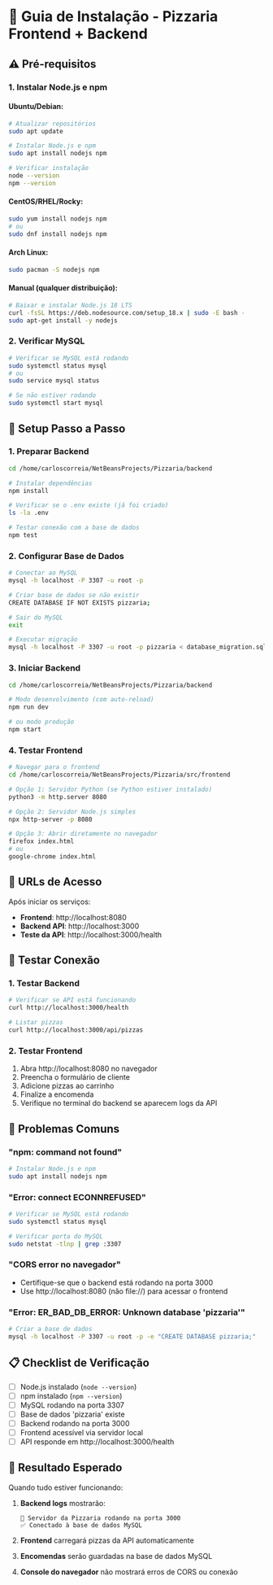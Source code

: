 # 🍕 Guia de Instalação - Pizzaria Frontend + Backend

## ⚠️ Pré-requisitos

### 1. Instalar Node.js e npm

#### Ubuntu/Debian:
```bash
# Atualizar repositórios
sudo apt update

# Instalar Node.js e npm
sudo apt install nodejs npm

# Verificar instalação
node --version
npm --version
```

#### CentOS/RHEL/Rocky:
```bash
sudo yum install nodejs npm
# ou
sudo dnf install nodejs npm
```

#### Arch Linux:
```bash
sudo pacman -S nodejs npm
```

#### Manual (qualquer distribuição):
```bash
# Baixar e instalar Node.js 18 LTS
curl -fsSL https://deb.nodesource.com/setup_18.x | sudo -E bash -
sudo apt-get install -y nodejs
```

### 2. Verificar MySQL
```bash
# Verificar se MySQL está rodando
sudo systemctl status mysql
# ou
sudo service mysql status

# Se não estiver rodando
sudo systemctl start mysql
```

## 🚀 Setup Passo a Passo

### 1. Preparar Backend
```bash
cd /home/carloscorreia/NetBeansProjects/Pizzaria/backend

# Instalar dependências
npm install

# Verificar se o .env existe (já foi criado)
ls -la .env

# Testar conexão com a base de dados
npm test
```

### 2. Configurar Base de Dados
```bash
# Conectar ao MySQL
mysql -h localhost -P 3307 -u root -p

# Criar base de dados se não existir
CREATE DATABASE IF NOT EXISTS pizzaria;

# Sair do MySQL
exit

# Executar migração
mysql -h localhost -P 3307 -u root -p pizzaria < database_migration.sql
```

### 3. Iniciar Backend
```bash
cd /home/carloscorreia/NetBeansProjects/Pizzaria/backend

# Modo desenvolvimento (com auto-reload)
npm run dev

# ou modo produção
npm start
```

### 4. Testar Frontend
```bash
# Navegar para o frontend
cd /home/carloscorreia/NetBeansProjects/Pizzaria/src/frontend

# Opção 1: Servidor Python (se Python estiver instalado)
python3 -m http.server 8080

# Opção 2: Servidor Node.js simples
npx http-server -p 8080

# Opção 3: Abrir diretamente no navegador
firefox index.html
# ou
google-chrome index.html
```

## 🔗 URLs de Acesso

Após iniciar os serviços:

- **Frontend**: http://localhost:8080
- **Backend API**: http://localhost:3000
- **Teste da API**: http://localhost:3000/health

## 🧪 Testar Conexão

### 1. Testar Backend
```bash
# Verificar se API está funcionando
curl http://localhost:3000/health

# Listar pizzas
curl http://localhost:3000/api/pizzas
```

### 2. Testar Frontend
1. Abra http://localhost:8080 no navegador
2. Preencha o formulário de cliente
3. Adicione pizzas ao carrinho
4. Finalize a encomenda
5. Verifique no terminal do backend se aparecem logs da API

## 🐛 Problemas Comuns

### "npm: command not found"
```bash
# Instalar Node.js e npm
sudo apt install nodejs npm
```

### "Error: connect ECONNREFUSED"
```bash
# Verificar se MySQL está rodando
sudo systemctl status mysql

# Verificar porta do MySQL
sudo netstat -tlnp | grep :3307
```

### "CORS error no navegador"
- Certifique-se que o backend está rodando na porta 3000
- Use http://localhost:8080 (não file://) para acessar o frontend

### "Error: ER_BAD_DB_ERROR: Unknown database 'pizzaria'"
```bash
# Criar a base de dados
mysql -h localhost -P 3307 -u root -p -e "CREATE DATABASE pizzaria;"
```

## 📋 Checklist de Verificação

- [ ] Node.js instalado (`node --version`)
- [ ] npm instalado (`npm --version`)
- [ ] MySQL rodando na porta 3307
- [ ] Base de dados 'pizzaria' existe
- [ ] Backend rodando na porta 3000
- [ ] Frontend acessível via servidor local
- [ ] API responde em http://localhost:3000/health

## 🎯 Resultado Esperado

Quando tudo estiver funcionando:

1. **Backend logs** mostrarão:
   ```
   🍕 Servidor da Pizzaria rodando na porta 3000
   ✅ Conectado à base de dados MySQL
   ```

2. **Frontend** carregará pizzas da API automaticamente

3. **Encomendas** serão guardadas na base de dados MySQL

4. **Console do navegador** não mostrará erros de CORS ou conexão
